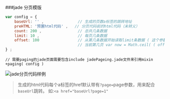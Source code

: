 ###jade 分页模版

```javascript
var config = {
    baseUrl: '' ,				// 生成的页数a标签的跳转地址
	preHTML: '预置html代码' ,	// 分页代码前的html代码（未转义）
	count: 200 ,				// 总共几条数据
	limit: 10 ,					// 每页几条数据
	offset: 100					// 从第几条数据开始读取limit条数据 ( 这个参数用来计算当前第几页 )
								// 当前第几页 var now = Math.ceil( ( offset + 1 ) / limit ) ;
} ;
```

```jade
// 需要paging的jade页面需要包含include jadePageing.jade文件来引用mixin
+paging( config )
```
![jade分页代码样例](http://oco9w3mgp.bkt.clouddn.com/blog_images/jadePaging.png)

> 生成的html代码每个a标签的href默认带有`?page=`page参数，用来配合`baseUrl`跳转。
> 如:`<a href="baseUrl?page=1"`